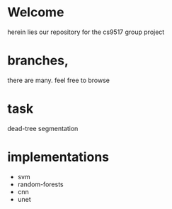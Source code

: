 # Welcome

herein lies our repository for the cs9517 group project

# branches,

there are many. feel free to browse

# task

dead-tree segmentation

# implementations

- svm
- random-forests
- cnn
- unet

